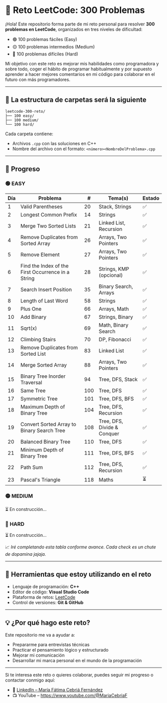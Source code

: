  # 🧠 Reto LeetCode: 300 Problemas

¡Hola! Este repositorio forma parte de mi reto personal para resolver **300 problemas en LeetCode**, organizados en tres niveles de dificultad:

- 🟢 100 problemas fáciles (Easy)
- 🟡 100 problemas intermedios (Medium)
- 🔴 100 problemas difíciles (Hard)

Mi objetivo con este reto es mejorar mis habilidades como programadora y sobre todo, coger el hábito de programar habitualmente y por supuesto aprender
a hacer mejores comentarios en mi código para colaborar en el futuro con más programadores. 

---

## 📁 La estructura de carpetas será la siguiente

```
leetcode-300-reto/
├── 100 easy/
├── 100 medium/
└── 100 hard/
```

Cada carpeta contiene:
- Archivos `.cpp` con las soluciones en C++ 
- Nombre del archivo con el formato: `<número><NombreDelProblema>.cpp`

---

## 🚀 Progreso
### 🟢 **EASY** 

| Día | Problema                                       | #   | Tema(s)                     | Estado |
|-----|------------------------------------------------|-----|-----------------------------|--------|
| 1   | Valid Parentheses                              | 20  | Stack, Strings              | ✅     |
| 2   | Longest Common Prefix                          | 14  | Strings                     | ✅     |
| 3   | Merge Two Sorted Lists                         | 21  | Linked List, Recursion      | ✅     |
| 4   | Remove Duplicates from Sorted Array            | 26  | Arrays, Two Pointers        | ✅     |
| 5   | Remove Element                                 | 27  | Arrays, Two Pointers        | ✅     |
| 6   | Find the Index of the First Occurrence in a String | 28  | Strings, KMP (opcional)     |    ✅     |
| 7   | Search Insert Position                         | 35  | Binary Search, Arrays       | ✅     |
| 8   | Length of Last Word                            | 58  | Strings                     | ✅     |
| 9   | Plus One                                       | 66  | Arrays, Math                | ✅     |
| 10  | Add Binary                                     | 67  | Strings, Binary             | ✅     |
| 11  | Sqrt(x)                                        | 69  | Math, Binary Search         | ✅     |
| 12  | Climbing Stairs                                | 70  | DP, Fibonacci               | ✅     |
| 13  | Remove Duplicates from Sorted List             | 83  | Linked List                 | ✅     |
| 14  | Merge Sorted Array                             | 88  | Arrays, Two Pointers        | ✅     |
| 15  | Binary Tree Inorder Traversal                  | 94  | Tree, DFS, Stack            | ✅     |
| 16  | Same Tree                                      | 100 | Tree, DFS                   | ✅     |
| 17  | Symmetric Tree                                 | 101 | Tree, DFS, BFS              | ✅     |
| 18  | Maximum Depth of Binary Tree                   | 104 | Tree, DFS, Recursion        | ✅     |
| 19  | Convert Sorted Array to Binary Search Tree     | 108 | Tree, DFS, Divide & Conquer | ✅     |
| 20  | Balanced Binary Tree                           | 110 | Tree, DFS                   | ✅     |
| 21  | Minimum Depth of Binary Tree                   | 111 | Tree, DFS, BFS              | ✅     |
| 22  | Path Sum                                       | 112 | Tree, DFS, Recursion        | ✅     |
| 23  | Pascal's Triangle                              | 118 | Maths                       | ⏳     |







### 🟡 **MEDIUM**
 ⏳  En construcción...

### 🔴 **HARD**
 ⏳ En construcción... 



📈 *Iré completando esta tabla conforme avance. Cada check es un chute de dopamina jajaja.*

---

## 🧰 Herramientas que estoy utilizando en el reto

- Lenguaje de programación: **C++** 
- Editor de código: **Visual Studio Code**
- Plataforma de retos: [LeetCode](https://leetcode.com)
- Control de versiones: **Git & GitHub**

---

## 💡 ¿Por qué hago este reto?

Este repositorio me va a ayudar a:

- Prepararme para entrevistas técnicas
- Practicar el pensamiento lógico y estructurado
- Mejorar mi comunicación
- Desarrollar mi marca personal en el mundo de la programación


---

Si te interesa este reto o quieres colaborar, puedes seguir mi progreso o contactar conmigo aquí:

- 🔗 [LinkedIn – María Fátima Cebriá Fernández](https://www.linkedin.com/in/maría-fátima-cebriá-fernández-2219a632a/)
- 📺 YouTube – https://www.youtube.com/@MariaCebriaF

